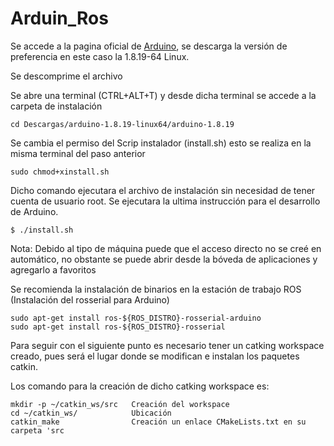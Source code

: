 # Arduin_Ros






Se accede a la pagina oficial de [Arduino](https://www.arduino.cc/en/software), se descarga la versión de preferencia en este caso la 1.8.19-64 Linux.

Se descomprime el archivo 

Se abre una terminal (CTRL+ALT+T) y desde dicha terminal se accede a la carpeta de instalación 

```
cd Descargas/arduino-1.8.19-linux64/arduino-1.8.19
```
Se cambia el permiso del Scrip instalador (install.sh) esto se realiza en la misma terminal del paso anterior 

```
sudo chmod+xinstall.sh
```
Dicho comando ejecutara el archivo de instalación sin necesidad de tener cuenta de usuario root.
Se ejecutara la ultima instrucción para el desarrollo de Arduino.

```
$ ./install.sh
```

Nota: Debido al tipo de máquina puede que el acceso directo no se creé en automático, no obstante se puede abrir desde la bóveda de aplicaciones y agregarlo a favoritos 

Se recomienda la instalación de binarios en la estación de trabajo ROS (Instalación del rosserial para Arduino) 

```
sudo apt-get install ros-${ROS_DISTRO}-rosserial-arduino
sudo apt-get install ros-${ROS_DISTRO}-rosserial
```

Para seguir con el siguiente punto es necesario tener un catking workspace creado, pues será el lugar donde se modifican e instalan los paquetes catkin.
 
Los comando para la creación de dicho catking workspace es:

```
mkdir -p ~/catkin_ws/src   Creación del workspace 
cd ~/catkin_ws/            Ubicación 
catkin_make                Creación un enlace CMakeLists.txt en su carpeta 'src
```































